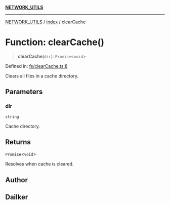 [**NETWORK_UTILS**](../../README.md)

***

[NETWORK_UTILS](../../README.md) / [index](../README.md) / clearCache

# Function: clearCache()

> **clearCache**(`dir`): `Promise`\<`void`\>

Defined in: [fs/clearCache.ts:8](https://github.com/dailker/everyutil-js/blob/7799f3f003cb23f425be3f1c83c38483e2648188/src/fs/clearCache.ts#L8)

Clears all files in a cache directory.

## Parameters

### dir

`string`

Cache directory.

## Returns

`Promise`\<`void`\>

Resolves when cache is cleared.

## Author

## Dailker
